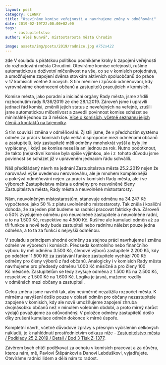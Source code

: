 ```yaml
---
layout: post
category: CLANKY
title: "Otevíráme komise veřejnosti a navrhujeme změny v odměňování"
date: 2019-02-19T22:00:00+02:00  
tags: 
    - zastupitelstvo
author: Aleš Nunvář, místostarosta města Chrudim

image: assets/img/posts/2019/radnice.jpg #751x422
---
```

zde
V souladu s pirátskou politikou podnikáme kroky k zapojení veřejnosti do rozhodování města Chrudimi. Otevíráme komise veřejnosti, rušíme automatickou a doživotní mlčenlivost na vše, co se v komisích projednává, a umožňujeme zapojení dvěma stovkám aktivních spoluobčanů do práce v 17 komisích včetně 3 nových. S tím měníme i způsob odměňování, kdy vyrovnáváme ohodnocení občanů a zastupitelů pracujících v komisích.

Komise města, jako poradní a iniciační orgány Rady města, jsme zřídili rozhodnutím rady R/36/2019 ze dne 28.1.2019. Zároveň jsme i upravili jednací řád komisí, změnili jejich status z neveřejných na veřejné, zrušili jsme automatickou mlčenlivost a zavedli povinnost komise scházet se minimálně jednou za 3 měsíce. [Více o komisích, včetně seznamu jejich členů a kontaktů na tajemníky](http://www.chrudim.eu/vybory-a-komise/ds-1092/p1=1113).

S tím souvisí i změna v odměňování. Zjistili jsme, že v předchozím systému odměn za práci v komisích byla velká disproporce mezi odměnami občanů a zastupitelů, kdy zastupitelé měli odměny mnohokrát vyšší a byly jim vypláceny, i když se komise nesešla ani jednou za rok. Nutno podotknout, že takto (ne)aktivní komise byla spíše výjimkou, ale i z  tohoto důvodu jsme povinnost se scházet již v upraveném jednacím řádu schválili.

Náš předkládaný návrh na jednání Zastupitelstva města 25.2.2019 nejen že narovnává výše uvedenou nerovnováhu, ale je mnohem komplexnější a pokrývá odměňování nejen za práci v komisích Rady města, ale i ve výborech Zastupitelstva města a odměny pro neuvolněné členy Zastupitelstva města, Rady města a neuvolněné místostarosty.

Nám, neuvolněným místostarostům, stanovuje odměnu na 34.247 Kč vypočtenou jako 50 % z platu uvolněného místostarosty. Tak zněla i koaliční dohoda, že za jeden plat budeme na radnici pracovat fakticky dva. Zároveň o 50% zvyšujeme odměnu pro neuvolněné zastupitele a neuvolněné radní, a to na 1.500 Kč, respektive na 4.500 Kč. Rušíme ale kumulaci odměn až za tři funkce a nově tedy bude zastupiteli nebo radnímu náležet pouze jedna odměna, a to ta za funkci s nejvyšší odměnou.

V souladu s principem shodné odměny za stejnou práci navrhujeme i změnu odměn ve výborech i komisích. Předseda kontrolního nebo finančního výboru by měl odměnu 3.500 Kč, členové výborů zastupitelé 2.200 Kč, kdy po odečtení 1.500 Kč za zastávání funkce zastupitele vychází 700 Kč odměny pro členy výborů z řad občanů. Analogicky i v komisích Rady města navrhujeme pro předsedy odměnu 1.000 Kč měsíčně a pro členy 100 Kč měsíčně. Zastupitelům se tedy zvyšuje odměna z 1.500 Kč na 2.500 Kč, respektive z 1.500 Kč na 1.600 Kč. Logika je jasná, mažeme rozdíly v odměnách mezi občany a zastupiteli.

Celou změnu jsme navrhli tak, aby neúměrně nezatížila rozpočet města. K mírnému navýšení došlo pouze v oblasti odměn pro občany nezastupitele zapojené v komisích, kdy ale nově umožňujeme zapojení zhruba dvojnásobku občanů než v minulém volebním období, a proto mírný nárůst výdajů považujeme za odůvodněný. V položce odměny zastupitelů došlo díky zrušení kumulace odměn dokonce k mírné úspoře. 

Kompletní návrh, včetně důvodové zprávy s přesným vyčíslením celkových nákladů, je k nahlédnutí prostřednictvím odkazu níže - [Zastupitelstvo města / Podklady 25.2.2019 / Detail / Bod 3 Tisk Z-1377](http://www.chrudim.eu/zastupitelstvo-mesta/ds-1091/p1=1111).

Závěrem bych chtěl poděkovat za ochotu v komisích pracovat a za důvěru, kterou nám, mě, Pavlovi Štěpánkovi a Danovi Lebduškovi, vyjadřujete. Otevíráme radnici lidem a dělá nám to radost.

